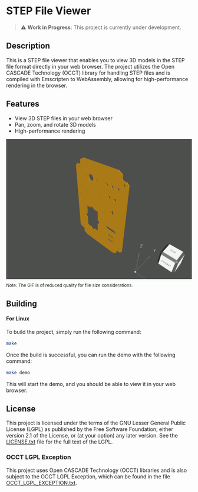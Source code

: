 # STEP File Viewer

> :warning: **Work in Progress**: This project is currently under development.

## Description

This is a STEP file viewer that enables you to view 3D models in the STEP file
format directly in your web browser. The project utilizes the Open CASCADE
Technology (OCCT) library for handling STEP files and is compiled with
Emscripten to WebAssembly, allowing for high-performance rendering in the
browser.

## Features

- View 3D STEP files in your web browser
- Pan, zoom, and rotate 3D models
- High-performance rendering

![Demo](demo.gif)
<br>
<sub>Note: The GIF is of reduced quality for file size considerations.</sub>


## Building

#### For Linux
To build the project, simply run the following command:

```bash
make
```

Once the build is successful, you can run the demo with the following command:

```bash
make demo
```

This will start the demo, and you should be able to view it in your web browser.


## License

This project is licensed under the terms of the GNU Lesser General Public
License (LGPL) as published by the Free Software Foundation; either version 2.1
of the License, or (at your option) any later version. See the
[LICENSE.txt](LICENSE.txt) file for the full text of the LGPL.

### OCCT LGPL Exception

This project uses Open CASCADE Technology (OCCT) libraries and is also subject
to the OCCT LGPL Exception, which can be found in the file
[OCCT_LGPL_EXCEPTION.txt](OCCT_LGPL_EXCEPTION.txt).
